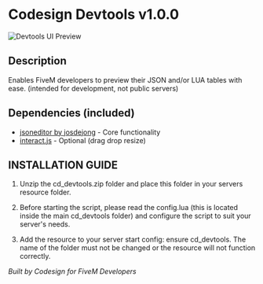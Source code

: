 # Codesign Devtools v1.0.0
![Devtools UI Preview](https://i.imgur.com/btxkRYr.png)
## Description
Enables FiveM developers to preview their JSON and/or LUA tables with ease. (intended for development, not public servers)

## Dependencies (included)
- [jsoneditor by josdejong](https://github.com/josdejong/jsoneditor) - Core functionality
- [interact.js](https://github.com/taye/interact.js) - Optional (drag drop resize)

## INSTALLATION GUIDE

1. Unzip the cd_devtools.zip folder and place this folder in your servers resource folder.

2. Before starting the script, please read the config.lua (this is located inside the main cd_devtools folder) and configure the script to suit your server's needs.

3. Add the resource to your server start config: ensure cd_devtools. The name of the folder must not be changed or the resource will not function correctly.

*Built by Codesign for FiveM Developers*
